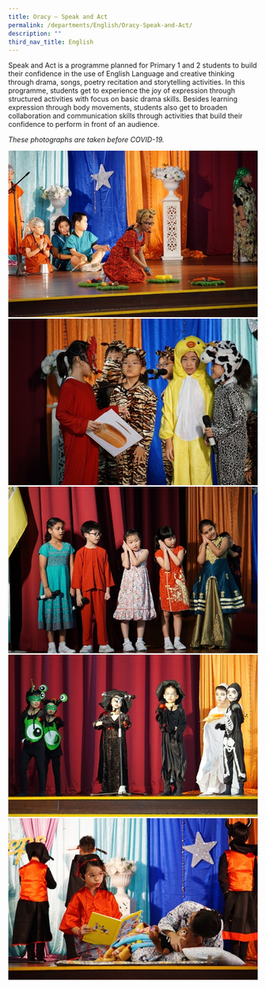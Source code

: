 ```yaml
---
title: Oracy – Speak and Act
permalink: /departments/English/Oracy-Speak-and-Act/
description: ""
third_nav_title: English
---
```

Speak and Act is a programme planned for Primary 1 and 2 students to build their confidence in the use of English Language and creative thinking through drama, songs, poetry recitation and storytelling activities. In this programme, students get to experience the joy of expression through structured activities with focus on basic drama skills. Besides learning expression through body movements, students also get to broaden collaboration and communication skills through activities that build their confidence to perform in front of an audience.

  

_These photographs are taken before COVID-19._



![](/images/Speak_act_1.jpeg)
![](/images/Speak_act_2.jpeg)
![](/images/Speak_act_3.jpeg)
![](/images/Speak_act_4.jpeg)
![](/images/Speak_act_5.jpeg)